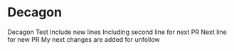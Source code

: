 # Decagon
Decagon Test
Include new lines
Including second line for next PR
Next line for new PR
My next changes are added for unfollow

